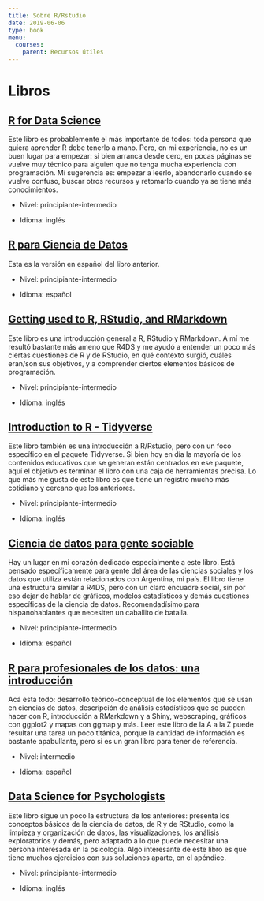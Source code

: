 ```yaml
---
title: Sobre R/Rstudio
date: 2019-06-06
type: book
menu:
  courses:
    parent: Recursos útiles
---
```


# Libros

## [R for Data Science](https://r4ds.had.co.nz/)

Este libro es probablemente el más importante de todos: toda persona que quiera aprender R debe tenerlo a mano. Pero, en mi experiencia, no es un buen lugar para empezar: si bien arranca desde cero, en pocas páginas se vuelve muy técnico para alguien que no tenga mucha experiencia con programación. Mi sugerencia es: empezar a leerlo, abandonarlo cuando se vuelve confuso, buscar otros recursos y retomarlo cuando ya se tiene más conocimientos.

-   Nivel: principiante-intermedio

-   Idioma: inglés

## [R para Ciencia de Datos](https://es.r4ds.hadley.nz/)

Esta es la versión en español del libro anterior.

-   Nivel: principiante-intermedio

-   Idioma: español

## [Getting used to R, RStudio, and RMarkdown](https://rbasics.netlify.app/)

Este libro es una introducción general a R, RStudio y RMarkdown. A mí me resultó bastante más ameno que R4DS y me ayudó a entender un poco más ciertas cuestiones de R y de RStudio, en qué contexto surgió, cuáles eran/son sus objetivos, y a comprender ciertos elementos básicos de programación.

-   Nivel: principiante-intermedio

-   Idioma: inglés

## [Introduction to R - Tidyverse](https://bookdown.org/ansellbr/WEHI_tidyR_course_book/)

Este libro también es una introducción a R/Rstudio, pero con un foco específico en el paquete Tidyverse. Si bien hoy en día la mayoría de los contenidos educativos que se generan están centrados en ese paquete, aquí el objetivo es terminar el libro con una caja de herramientas precisa. Lo que más me gusta de este libro es que tiene un registro mucho más cotidiano y cercano que los anteriores.

-   Nivel: principiante-intermedio

-   Idioma: inglés

## [Ciencia de datos para gente sociable](https://bitsandbricks.github.io/ciencia_de_datos_gente_sociable/)

Hay un lugar en mi corazón dedicado especialmente a este libro. Está pensado específicamente para gente del área de las ciencias sociales y los datos que utiliza están relacionados con Argentina, mi país. El libro tiene una estructura similar a R4DS, pero con un claro encuadre social, sin por eso dejar de hablar de gráficos, modelos estadísticos y demás cuestiones específicas de la ciencia de datos. Recomendadísimo para hispanohablantes que necesiten un caballito de batalla.

-   Nivel: principiante-intermedio

-   Idioma: español

## [R para profesionales de los datos: una introducción](https://www.datanalytics.com/libro_r/index.html)

Acá esta todo: desarrollo teórico-conceptual de los elementos que se usan en ciencias de datos, descripción de análisis estadísticos que se pueden hacer con R, introducción a RMarkdown y a Shiny, webscraping, gráficos con ggplot2 y mapas con ggmap y más. Leer este libro de la A a la Z puede resultar una tarea un poco titánica, porque la cantidad de información es bastante apabullante, pero sí es un gran libro para tener de referencia.

-   Nivel: intermedio

-   Idioma: español

## [Data Science for Psychologists](https://bookdown.org/hneth/ds4psy/)

Este libro sigue un poco la estructura de los anteriores: presenta los conceptos básicos de la ciencia de datos, de R y de RStudio, como la limpieza y organización de datos, las visualizaciones, los análisis exploratorios y demás, pero adaptado a lo que puede necesitar una persona interesada en la psicología. Algo interesante de este libro es que tiene muchos ejercicios con sus soluciones aparte, en el apéndice.

-   Nivel: principiante-intermedio

-   Idioma: inglés
